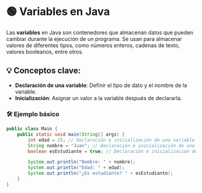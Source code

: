 # 🟢 Variables en Java

Las **variables** en Java son contenedores que almacenan datos que pueden cambiar durante la ejecución de un programa. Se usan para almacenar valores de diferentes tipos, como números enteros, cadenas de texto, valores booleanos, entre otros.

## 💡 Conceptos clave:

- **Declaración de una variable**: Definir el tipo de dato y el nombre de la variable.
- **Inicialización**: Asignar un valor a la variable después de declararla.
  
### 🛠️ Ejemplo básico

```java
public class Main {
    public static void main(String[] args) {
        int edad = 25; // Declaración e inicialización de una variable tipo int
        String nombre = "Juan"; // Declaración e inicialización de una variable tipo String
        boolean esEstudiante = true; // Declaración e inicialización de una variable tipo boolean

        System.out.println("Nombre: " + nombre);
        System.out.println("Edad: " + edad);
        System.out.println("¿Es estudiante? " + esEstudiante);
    }
}
